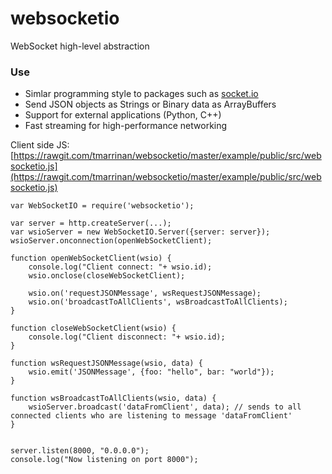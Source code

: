 # websocketio
WebSocket high-level abstraction

### Use ###
 * Simlar programming style to packages such as [socket.io](http://socket.io/)
 * Send JSON objects as Strings or Binary data as ArrayBuffers
 * Support for external applications (Python, C++)
 * Fast streaming for high-performance networking

Client side JS: [https://rawgit.com/tmarrinan/websocketio/master/example/public/src/websocketio.js](https://rawgit.com/tmarrinan/websocketio/master/example/public/src/websocketio.js)

```
var WebSocketIO = require('websocketio');

var server = http.createServer(...);
var wsioServer = new WebSocketIO.Server({server: server});
wsioServer.onconnection(openWebSocketClient);

function openWebSocketClient(wsio) {
	console.log("Client connect: "+ wsio.id);
	wsio.onclose(closeWebSocketClient);

	wsio.on('requestJSONMessage', wsRequestJSONMessage);
	wsio.on('broadcastToAllClients', wsBroadcastToAllClients);
}

function closeWebSocketClient(wsio) {
	console.log("Client disconnect: "+ wsio.id);
}

function wsRequestJSONMessage(wsio, data) {
	wsio.emit('JSONMessage', {foo: "hello", bar: "world"});
}

function wsBroadcastToAllClients(wsio, data) {
	wsioServer.broadcast('dataFromClient', data); // sends to all connected clients who are listening to message 'dataFromClient'
}


server.listen(8000, "0.0.0.0");
console.log("Now listening on port 8000");
```
